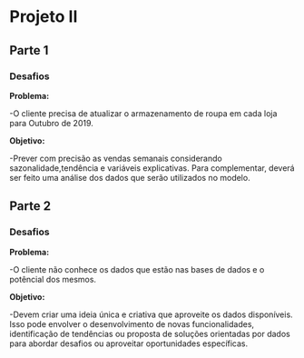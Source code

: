 # Projeto II

## Parte 1

### Desafios

**Problema:**

-O cliente precisa de atualizar o armazenamento de roupa em cada loja para Outubro de 2019.

**Objetivo:**

-Prever com precisão as vendas semanais considerando sazonalidade,tendência e variáveis explicativas. Para complementar, deverá ser feito uma análise dos dados que serão utilizados no modelo.


## Parte 2

### Desafios

**Problema:**

-O cliente não conhece os dados que estão nas bases de dados e o potêncial dos mesmos.

**Objetivo:**

-Devem criar uma ideia única e criativa que aproveite os dados disponíveis. Isso pode envolver o desenvolvimento de novas funcionalidades, identificação de tendências ou proposta de soluções orientadas por dados para abordar desafios ou aproveitar oportunidades específicas.

